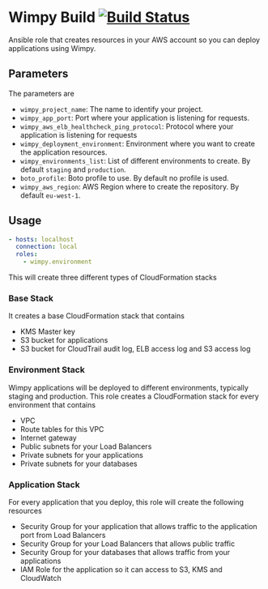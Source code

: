 # Wimpy Build [![Build Status](https://travis-ci.org/wimpy/wimpy.environment.svg?branch=master)](https://travis-ci.org/wimpy/wimpy.environment)
Ansible role that creates resources in your AWS account so you can deploy applications using Wimpy.

## Parameters
The parameters are

  - `wimpy_project_name`: The name to identify your project.
  - `wimpy_app_port`: Port where your application is listening for requests.
  - `wimpy_aws_elb_healthcheck_ping_protocol`: Protocol where your application is listening for requests
  - `wimpy_deployment_environment`: Environment where you want to create the application resources.
  - `wimpy_environments_list`: List of different environments to create. By default `staging` and `production`.
  - `boto_profile`: Boto profile to use. By default no profile is used.
  - `wimpy_aws_region`: AWS Region where to create the repository. By default `eu-west-1`.

## Usage

```yaml
- hosts: localhost
  connection: local
  roles:
    - wimpy.environment

```

This will create three different types of CloudFormation stacks

### Base Stack
It creates a base CloudFormation stack that contains
- KMS Master key
- S3 bucket for applications
- S3 bucket for CloudTrail audit log, ELB access log and S3 access log

### Environment Stack
Wimpy applications will be deployed to different environments, typically staging and production.
This role creates a CloudFormation stack for every environment that contains
- VPC
- Route tables for this VPC
- Internet gateway
- Public subnets for your Load Balancers
- Private subnets for your applications
- Private subnets for your databases

### Application Stack
For every application that you deploy, this role will create the following resources
- Security Group for your application that allows traffic to the application port from Load Balancers
- Security Group for your Load Balancers that allows public traffic
- Security Group for your databases that allows traffic from your applications
- IAM Role for the application so it can access to S3, KMS and CloudWatch
